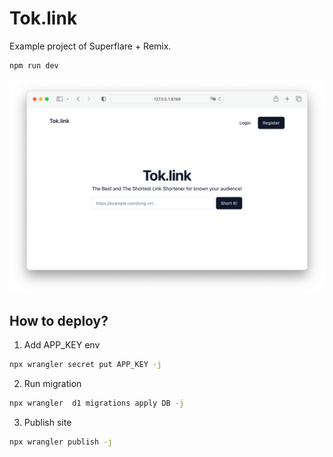 # Tok.link

Example project of Superflare + Remix.

```bash
npm run dev
```

![demo](./demo.png)

## How to deploy?

1. Add APP_KEY env

```bash
npx wrangler secret put APP_KEY -j
```

2. Run migration

```bash
npx wrangler  d1 migrations apply DB -j
```

3. Publish site

```bash
npx wrangler publish -j
```
